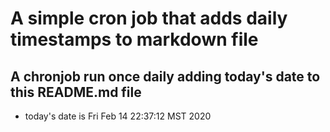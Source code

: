 A simple cron job that adds daily timestamps to markdown file
============================================================
## A chronjob run once daily adding today's date to this README.md file
* today's date is Fri Feb 14 22:37:12 MST 2020

